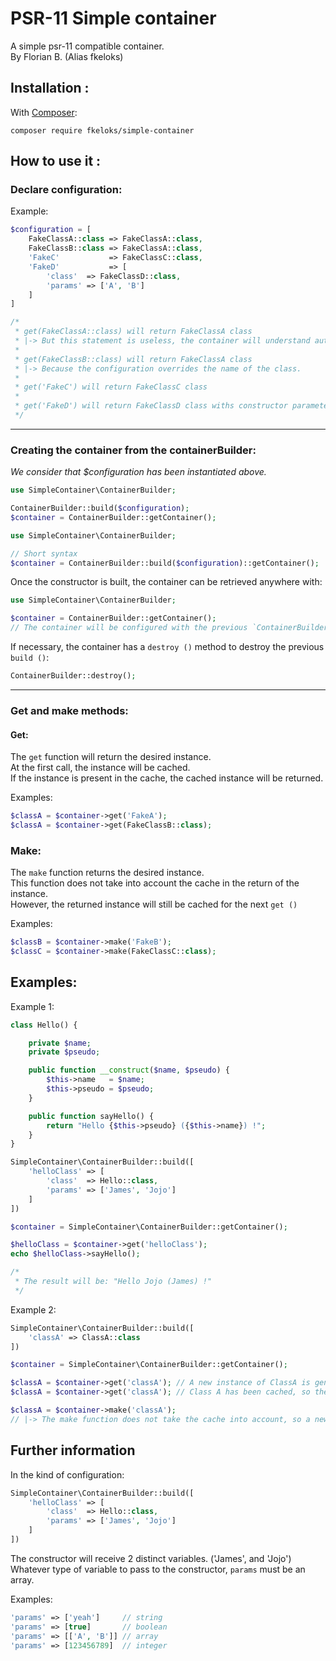 # PSR-11 Simple container
A simple psr-11 compatible container.  
By Florian B. (Alias fkeloks)

## Installation :

With [Composer](https://getcomposer.org/):
```
composer require fkeloks/simple-container
```

## How to use it :

### Declare configuration:

Example:
```php
$configuration = [
    FakeClassA::class => FakeClassA::class,
    FakeClassB::class => FakeClassA::class,
    'FakeC'           => FakeClassC::class,
    'FakeD'           => [
        'class'  => FakeClassD::class,
        'params' => ['A', 'B']
    ]
]

/*
 * get(FakeClassA::class) will return FakeClassA class
 * |-> But this statement is useless, the container will understand automatically.
 *
 * get(FakeClassB::class) will return FakeClassA class
 * |-> Because the configuration overrides the name of the class.
 *
 * get('FakeC') will return FakeClassC class
 *
 * get('FakeD') will return FakeClassD class withs constructor parameters 'A' and 'B'
 */
```

***

### Creating the container from the containerBuilder:

*We consider that $configuration has been instantiated above.*

```php
use SimpleContainer\ContainerBuilder;

ContainerBuilder::build($configuration);
$container = ContainerBuilder::getContainer();
```

```php
use SimpleContainer\ContainerBuilder;

// Short syntax
$container = ContainerBuilder::build($configuration)::getContainer();
```

Once the constructor is built, the container can be retrieved anywhere with:
```php
use SimpleContainer\ContainerBuilder;

$container = ContainerBuilder::getContainer();
// The container will be configured with the previous `ContainerBuilder::build()`
```

If necessary, the container has a `destroy ()` method to destroy the previous `build ()`:
```php
ContainerBuilder::destroy();
```

***

### Get and make methods:

#### Get:
The `get` function will return the desired instance.  
At the first call, the instance will be cached.  
If the instance is present in the cache, the cached instance will be returned.

Examples:
```php
$classA = $container->get('FakeA');
$classA = $container->get(FakeClassB::class);
```

### Make:
The `make` function returns the desired instance.  
This function does not take into account the cache in the return of the instance.  
However, the returned instance will still be cached for the next `get ()`

Examples:
```php
$classB = $container->make('FakeB');
$classC = $container->make(FakeClassC::class);
```

## Examples:

Example 1:
```php
class Hello() {

    private $name;
    private $pseudo;

    public function __construct($name, $pseudo) {
        $this->name   = $name;
        $this->pseudo = $pseudo;
    }

    public function sayHello() {
        return "Hello {$this->pseudo} ({$this->name}) !";
    }
}

SimpleContainer\ContainerBuilder::build([
    'helloClass' => [
        'class'  => Hello::class,
        'params' => ['James', 'Jojo']
    ]
])

$container = SimpleContainer\ContainerBuilder::getContainer();

$helloClass = $container->get('helloClass');
echo $helloClass->sayHello();

/*
 * The result will be: "Hello Jojo (James) !"
 */
```

Example 2:
```php
SimpleContainer\ContainerBuilder::build([
    'classA' => ClassA::class
])

$container = SimpleContainer\ContainerBuilder::getContainer();

$classA = $container->get('classA'); // A new instance of ClassA is generated
$classA = $container->get('classA'); // Class A has been cached, so the same instance is returned

$classA = $container->make('classA');
// |-> The make function does not take the cache into account, so a new instance of A is generated
```

## Further information

In the kind of configuration:
```php
SimpleContainer\ContainerBuilder::build([
    'helloClass' => [
        'class'  => Hello::class,
        'params' => ['James', 'Jojo']
    ]
])
```
The constructor will receive 2 distinct variables. ('James', and 'Jojo')  
Whatever type of variable to pass to the constructor, `params` must be an array.

Examples:
```php
'params' => ['yeah']     // string
'params' => [true]       // boolean
'params' => [['A', 'B']] // array
'params' => [123456789]  // integer
```